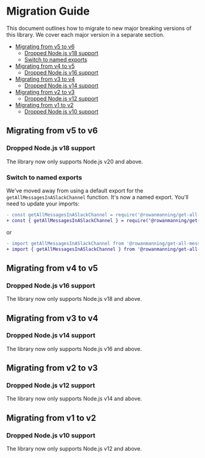 
# Migration Guide

This document outlines how to migrate to new major breaking versions of this library. We cover each major version in a separate section.

* [Migrating from v5 to v6](#migrating-from-v5-to-v6)
  * [Dropped Node.js v18 support](#dropped-nodejs-v18-support)
  * [Switch to named exports](#switch-to-named-exports)
* [Migrating from v4 to v5](#migrating-from-v4-to-v5)
  * [Dropped Node.js v16 support](#dropped-nodejs-v16-support)
* [Migrating from v3 to v4](#migrating-from-v3-to-v4)
  * [Dropped Node.js v14 support](#dropped-nodejs-v14-support)
* [Migrating from v2 to v3](#migrating-from-v2-to-v3)
  * [Dropped Node.js v12 support](#dropped-nodejs-v12-support)
* [Migrating from v1 to v2](#migrating-from-v1-to-v2)
  * [Dropped Node.js v10 support](#dropped-nodejs-v10-support)

## Migrating from v5 to v6

### Dropped Node.js v18 support

The library now only supports Node.js v20 and above.

### Switch to named exports

We've moved away from using a default export for the `getAllMessagesInASlackChannel` function. It's now a named export. You'll need to update your imports:

```diff
- const getAllMessagesInASlackChannel = require('@rowanmanning/get-all-messages-in-a-slack-channel');
+ const { getAllMessagesInASlackChannel } = require('@rowanmanning/get-all-messages-in-a-slack-channel');
```

or

```diff
- import getAllMessagesInASlackChannel from '@rowanmanning/get-all-messages-in-a-slack-channel';
+ import { getAllMessagesInASlackChannel } from '@rowanmanning/get-all-messages-in-a-slack-channel';
```

## Migrating from v4 to v5

### Dropped Node.js v16 support

The library now only supports Node.js v18 and above.

## Migrating from v3 to v4

### Dropped Node.js v14 support

The library now only supports Node.js v16 and above.

## Migrating from v2 to v3

### Dropped Node.js v12 support

The library now only supports Node.js v14 and above.

## Migrating from v1 to v2

### Dropped Node.js v10 support

The library now only supports Node.js v12 and above.
